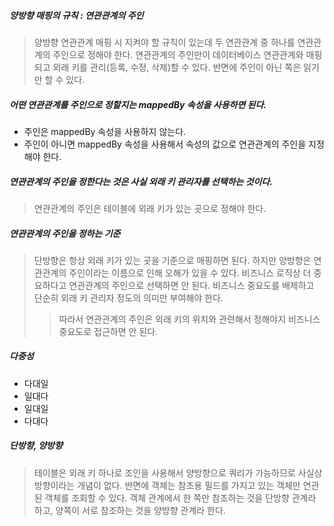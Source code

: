 ##### 양방향 매핑의 규칙 : 연관관계의 주인
> 양방향 연관관계 매핑 시 지켜야 할 규칙이 있는데 두 연관관계 중 하나를 연관관계의 주인으로 정해야 한다.
> 연관관계의 주인만이 데이터베이스 연관관계와 매핑되고 외래 키를 관리(등록, 수정, 삭제)할 수 있다. 반면에
> 주인이 아닌 쪽은 읽기만 할 수 있다.

##### 어떤 연관관계를 주인으로 정할지는 mappedBy 속성을 사용하면 된다.
- 주인은 mappedBy 속성을 사용하지 않는다.
- 주인이 아니면 mappedBy 속성을 사용해서 속성의 값으로 연관관계의 주인을 지정해야 한다.

##### 연관관계의 주인을 정한다는 것은 사실 외래 키 관리자를 선택하는 것이다.
> 연관관계의 주인은 테이블에 외래 키가 있는 곳으로 정해야 한다. 

##### 연관관계의 주인을 정하는 기준
> 단방향은 항상 외래 키가 있는 곳을 기준으로 매핑하면 된다. 하지만 양방향은 연관관계의 주인이라는 이름으로 인해 오해가 있을
> 수 있다. 비즈니스 로직상 더 중요하다고 연관관계의 주인으로 선택하면 안 된다. 비즈니스 중요도를 배제하고 단순히 외래 키 
> 관리자 정도의 의미만 부여해야 한다. 
> > 따라서 연관관계의 주인은 외래 키의 위치와 관련해서 정해야지 비즈니스 중요도로 접근하면 안 된다.

##### 다중성
- 다대일
- 일대다
- 일대일
- 다대다

##### 단방향, 양방향
> 테이블은 외래 키 하나로 조인을 사용해서 양방향으로 쿼리가 가능하므로 사실상 방향이라는 개념이 없다. 반면에 객체는
> 참조용 필드를 가지고 있는 객체만 연관된 객체를 조회할 수 있다. 객체 관계에서 한 쪽만 참조하는 것을 단방향 관계라 하고,
> 양쪽이 서로 참조하는 것을 양방향 관계라 한다.
